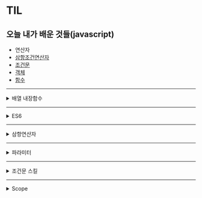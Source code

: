 # TIL
오늘 내가 배운 것들(javascript)
---------------------------------------
- 연산자
- [삼항조건연산자](삼항조건연산자.md)
- [조건문](조건문.md)
- [객체](객체.md)
- [함수](함수.md)
---------------------------------------

<details markdown="1">
# <summary>배열 내장함수</summary>

forEach
```javascript
const a =[1,2,3,4,5];
for(let i = 0; i < a.length; i++){
  console.log(a[i];)
}

const a = [1,2,3,4,5];
a.forEach( (n) =>{
console.log(n);
});
```

map
```javascript
const array [1,2,3,4,5];
const newArray[];
for(let i = 0; i < array.length; i++){
  newArray.push(array[i]);
};
console.log(newArray);
--------------------------------------
const array = [1,2,3,4,5];

const newArray = (n) => n;
const a = array.map(newArray);
console.log(a);
```

</details>

-------------------------------------------------

<details markdown="1">
# <summary>ES6</summary>

super의 사용이유?
상속을 받게 됐을 때 자식 클래스에서 새로운 요소를 추가할때 super를 사용하면 코드의 재사용을 줄일 수 있다.
super의 2가지 용법
1. super() : 부모클래스의 생성자가 호출이 된다.
2. super. : 부모클래스 자체를 뜻함.

괄호가 있는 super -> 부모의 생성자에 접근한다.
괄호가 없는 super -> 부모의 메소드에 접근한다. ex) 함수 등

만약, super가 없다면?
-> 부모의 인자를 상속받은 자식 객체에서 무언가 새로운 함수 등을 추가하고 싶을 때, 일일이 부모 인자의 메소드 값을 동일하게 입력한 뒤 새로운 값을 입력해주어야 한다. 이것은 매우 지저분한 코드를 만들게 함은 물론, 코드의 반복이 자주 일어나므로 좋지 않은 코드라고 할 수 있다. 따라서 super를 이용해주면 아주 손쉽게 부모의 메소드 혹은 객체를 이어받되, 새로운 값을 추가해줄 수 있는 것이다.
  
</details>

--------------------------------------------------

<details markdown="1">
# <summary>삼항연산자</summary>

사용법
```
조건 ? true : false
```

ex)
```javascript
const array = [1,2,3];
let text = array.length === 0 
  ? '배열이 비어있습니다' 
  : '배열이 비어있지 않습니다.';
console.log(text);
```

</details>

------------------------------------------------------

<details markdown="1">
# <summary>파라미터</summary>

const calculateCircleArea = (r = 1) => Math.PI * r * r;

const area = calculateCircleArea();
console.log(area); // 3.141592653589793

</details>

-------------------------------------------------------

<details markdown="1">
# <summary>조건문 스킬</summary>

- 특정 값이 여러 값중 하나인지 확인해야할 때
  
  ```javascript
  const a = name => [1, 2, 3, 4].includes(name);

  console.log(isAnimal(1)); // true
  console.log(isAnimal(6)); // false
  ```
  
- 값에 따라 다른 결과물을 반환 해야 할 때
  
  ```javascript
  
  ```

</details>

-------------------------------------------------------

<details markdown="1">
# <summary>Scope</summary>

- GlobalScope:
  코드의 모든 범위에서 사용가능.
- FunctionScope:
  함수 안에서만 사용가능.
- BlockScope:
  if, for, switch등 특정 블록 내부에서만 사용이 가능.

</details>


 
